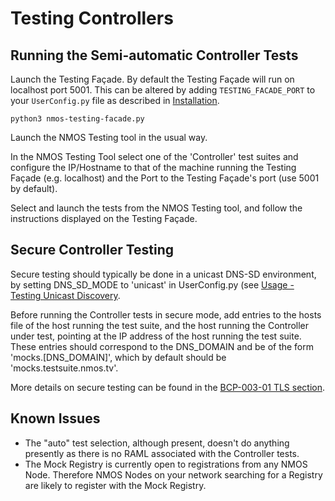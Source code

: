 # Testing Controllers

## Running the Semi-automatic Controller Tests

Launch the Testing Façade. By default the Testing Façade will run on localhost port 5001. This can be altered by adding `TESTING_FACADE_PORT` to your `UserConfig.py` file as described in [Installation](1.0.%20Installation.md).

```shell
python3 nmos-testing-facade.py
```

Launch the NMOS Testing tool in the usual way.

In the NMOS Testing Tool select one of the 'Controller' test suites and configure the IP/Hostname to that of the machine running the Testing Façade (e.g. localhost) and the Port to the Testing Façade's port (use 5001 by default).

Select and launch the tests from the NMOS Testing tool, and follow the instructions displayed on the Testing Façade.

## Secure Controller Testing

Secure testing should typically be done in a unicast DNS-SD environment, by setting DNS_SD_MODE to 'unicast' in UserConfig.py (see [Usage - Testing Unicast Discovery](2.1%20Usage%20-%20Testing%20Unicast%20Discovery.md).

Before running the Controller tests in secure mode, add entries to the hosts file of the host running the test suite, and the host running the Controller under test, pointing at the IP address of the host running the test suite.
These entries should correspond to the DNS_DOMAIN and be of the form 'mocks.[DNS_DOMAIN]', which by default should be 'mocks.testsuite.nmos.tv'.

More details on secure testing can be found in the [BCP-003-01 TLS section](2.2.%20Usage%20-%20Testing%20BCP-003-01%20TLS.md).

## Known Issues

* The "auto" test selection, although present, doesn't do anything presently as there is no RAML associated with the Controller tests.
* The Mock Registry is currently open to registrations from any NMOS Node. Therefore NMOS Nodes on your network searching for a Registry are likely to register with the Mock Registry.
